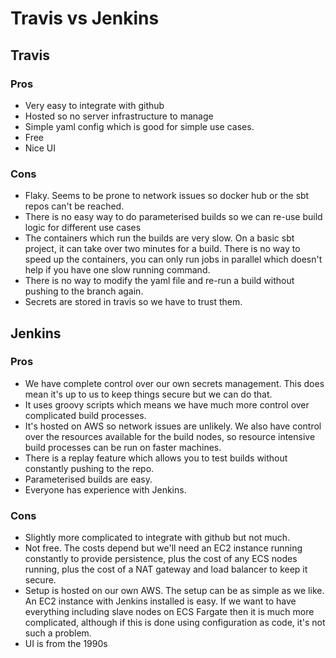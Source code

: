 # Travis vs Jenkins

## Travis

### Pros
* Very easy to integrate with github
* Hosted so no server infrastructure to manage
* Simple yaml config which is good for simple use cases.
* Free
* Nice UI

### Cons 
* Flaky. Seems to be prone to network issues so docker hub or the sbt repos can't be reached. 
* There is no easy way to do parameterised builds so we can re-use build logic for different use cases
* The containers which run the builds are very slow. On a basic sbt project, it can take over two minutes for a build. There is no way to speed up the containers, you can only run jobs in parallel which doesn't help if you have one slow running command. 
* There is no way to modify the yaml file and re-run a build without pushing to the branch again. 
* Secrets are stored in travis so we have to trust them. 

## Jenkins

### Pros
* We have complete control over our own secrets management. This does mean it's up to us to keep things secure but we can do that. 
* It uses groovy scripts which means we have much more control over complicated build processes. 
* It's hosted on AWS so network issues are unlikely. We also have control over the resources available for the build nodes, so resource intensive build processes can be run on faster machines. 
* There is a replay feature which allows you to test builds without constantly pushing to the repo. 
* Parameterised builds are easy. 
* Everyone has experience with Jenkins. 

### Cons
* Slightly more complicated to integrate with github but not much. 
* Not free. The costs depend but we'll need an EC2 instance running constantly to provide persistence, plus the cost of any ECS nodes running, plus the cost of a NAT gateway and load balancer to keep it secure.
* Setup is hosted on our own AWS. The setup can be as simple as we like. An EC2 instance with Jenkins installed is easy. If we want to have everything including slave nodes on ECS Fargate then it is much more complicated, although if this is done using configuration as code, it's not such a problem. 
* UI is from the 1990s

